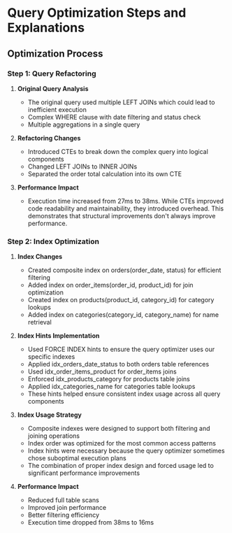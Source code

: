 # Query Optimization Steps and Explanations

## Optimization Process

### Step 1: Query Refactoring
1. **Original Query Analysis**
   - The original query used multiple LEFT JOINs which could lead to inefficient execution
   - Complex WHERE clause with date filtering and status check
   - Multiple aggregations in a single query

2. **Refactoring Changes**
   - Introduced CTEs to break down the complex query into logical components
   - Changed LEFT JOINs to INNER JOINs
   - Separated the order total calculation into its own CTE

3. **Performance Impact**
   - Execution time increased from 27ms to 38ms. While CTEs improved code readability and maintainability, they introduced overhead. This demonstrates that structural improvements don't always improve performance.

### Step 2: Index Optimization
1. **Index Changes**
   - Created composite index on orders(order_date, status) for efficient filtering
   - Added index on order_items(order_id, product_id) for join optimization
   - Created index on products(product_id, category_id) for category lookups
   - Added index on categories(category_id, category_name) for name retrieval
3. **Index Hints Implementation**
   - Used FORCE INDEX hints to ensure the query optimizer uses our specific indexes
   - Applied idx_orders_date_status to both orders table references
   - Used idx_order_items_product for order_items joins
   - Enforced idx_products_category for products table joins
   - Applied idx_categories_name for categories table lookups
   - These hints helped ensure consistent index usage across all query components

4. **Index Usage Strategy**
   - Composite indexes were designed to support both filtering and joining operations
   - Index order was optimized for the most common access patterns
   - Index hints were necessary because the query optimizer sometimes chose suboptimal execution plans
   - The combination of proper index design and forced usage led to significant performance improvements

5. **Performance Impact**
   - Reduced full table scans
   - Improved join performance
   - Better filtering efficiency
   - Execution time dropped from 38ms to 16ms


